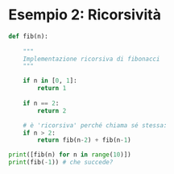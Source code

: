 # Esempio 2: Ricorsività 

```python
def fib(n):
    
    """
    Implementazione ricorsiva di fibonacci
    """

    if n in [0, 1]:
        return 1
    
    if n == 2:
        return 2

    # è 'ricorsiva' perché chiama sé stessa:
    if n > 2:
        return fib(n-2) + fib(n-1)
```



```python
print([fib(n) for n in range(10)])
print(fib(-1)) # che succede?
```
